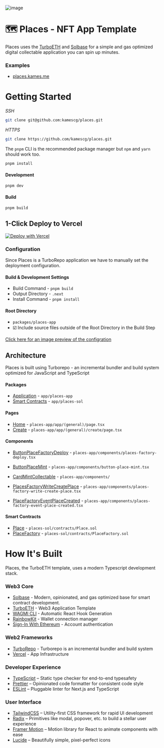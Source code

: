 ![image](https://user-images.githubusercontent.com/3408362/231411749-c1e3551c-5cad-452f-b664-077b73c6c1ee.png)

# 🗺️ Places - NFT App Template

Places uses the [TurboETH](https://github.com/turbo-eth/template-web3-app) and [Solbase](https://github.com/Sol-DAO/solbase) for a simple and gas optimized digital collectable application you can spin up minutes.

### Examples
- [places.kames.me](https://places.kames.me/)

# Getting Started

*SSH*
```bash
git clone git@github.com:kamescg/places.git
```

*HTTPS*
```bash
git clone https://github.com/kamescg/places.git
```

The `pnpm` CLI is the recommended package manager but `npm` and `yarn` should work too.

```bash
pnpm install
```

#### Development
```bash
pnpm dev
```

#### Build
```bash
pnpm build
```

## 1-Click Deploy to Vercel

[![Deploy with Vercel](https://vercel.com/button)](https://vercel.com/new/clone?repository-url=https%3A%2F%2Fgithub.com%2Fkamescg%2Fplaces&project-name=Places&repository-name=places&demo-title=Places&env=NEXT_PUBLIC_ALCHEMY_API_KEY&envDescription=How%20to%20get%20these%20env%20variables%3A&envLink=https%3A%2F%2Fgithub.com%2Fkamescg%2Fplaces%2Fblob%2Fmain%packages%2Fplaces-app%2F.env.example)

### Configuration
Since Places is a TurboRepo application we have to manually set the deployment configuration.

#### Build & Development Settings
- Build Command - `pnpm build`
- Output Directory - `.next`
- Install Command - `pnpm install`

#### Root Directory
- `packages/places-app`
- ☑️ Include source files outside of the Root Directory in the Build Step

[Click here for an image preview of the configration](https://user-images.githubusercontent.com/3408362/231420316-ee406a1c-ba4c-46b5-a7d7-571c390956c5.png)

## Architecture

Places is built using Turborepo - an incremental bundler and build system optimized for JavaScript and TypeScript

#### Packages
- [Application](https://github.com/kamescg/places/blob/main/packages/places-app) - `app/places-app`
- [Smart Contracts](https://github.com/kamescg/places/blob/main/packages/places-sol) - `app/places-sol`

#### Pages

- [Home](https://github.com/kamescg/places/blob/main/packages/places-app/app/(general)/page.tsx) - `places-app/app/(general)/page.tsx`
- [Create](https://github.com/kamescg/places/blob/main/packages/places-app/app/(general)/create/page.tsx) - `places-app/app/(general)/create/page.tsx`

#### Components

- [ButtonPlaceFactoryDeploy](https://github.com/kamescg/places/blob/main/packages/places-app/components/places-factory-deploy.tsx) - `places-app/components/places-factory-deploy.tsx`
- [ButtonPlaceMint](https://github.com/kamescg/places/blob/main/packages/places-app/components/button-place-mint.tsx) - `places-app/components/button-place-mint.tsx`
- [CardMintCollectable](https://github.com/kamescg/places/blob/main/packages/places-app/components/card-mint-collectable.tsx) - `places-app/components/`

- [PlacesFactoryWriteCreatePlace](https://github.com/kamescg/places/blob/main/packages/places-app/components/places-factory-write-create-place.tsx) - `places-app/components/places-factory-write-create-place.tsx`
- [PlaceFactoryEventPlaceCreated](https://github.com/kamescg/places/blob/main/packages/places-app/components/places-factory-event-place-created.tsx) - `places-app/components/places-factory-event-place-created.tsx`

#### Smart Contracts

- [Place](https://github.com/kamescg/places/blob/main/packages/places-sol/contracts/Place.sol) - `places-sol/contracts/Place.sol`
- [PlaceFactory](https://github.com/kamescg/places/blob/main/packages/places-sol/contracts/PlaceFactory.sol) - `places-sol/contracts/PlaceFactory.sol`

# How It's Built
Places, the TurboETH template, uses a modern Typescript development stack.

### Web3 Core
- [Solbase](https://github.com/Sol-DAO/solbase) - Modern, opinionated, and gas optimized base for smart contract development.
- [TurboETH](https://github.com/turbo-eth/template-web3-app) - Web3 Application Template
- [WAGMI CLI](https://wagmi.sh/cli/getting-started) - Automatic React Hook Generation
- [RainbowKit](https://www.rainbowkit.com/) - Wallet connection manager
- [Sign-In With Ethereum](https://login.xyz/) - Account authentication

### Web2 Frameworks
- [TurboRepo](https://www.turboeth.xyz) - Turborepo is an incremental bundler and build system
- [Vercel](https://vercel.com/) - App Infrastructure

### Developer Experience
- [TypeScript](https://www.typescriptlang.org/) – Static type checker for end-to-end typesafety
- [Prettier](https://prettier.io/) – Opinionated code formatter for consistent code style
- [ESLint](https://eslint.org/) – Pluggable linter for Next.js and TypeScript

### User Interface
- [TailwindCSS](https://tailwindcss.com) – Utility-first CSS framework for rapid UI development
- [Radix](https://www.radix-ui.com/) – Primitives like modal, popover, etc. to build a stellar user experience
- [Framer Motion](https://www.framer.com/motion/) – Motion library for React to animate components with ease
- [Lucide](https://lucide.dev/docs/lucide-react) – Beautifully simple, pixel-perfect icons
